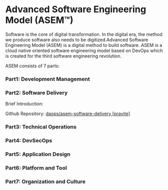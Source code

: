 # Advanced Software Engineering Model (ASEM™)  
Software is the core of digital transformation. In the digital era, the method we produce software also needs to be digitized.Advanced Software Engineering Model (ASEM) is a digital method to build software. ASEM is a cloud native oriented software engineering model based on DevOps which is created for the third software engineering revolution.

ASEM consists of 7 parts:

### Part1: Development Management

### Part2: Software Delivery

Brief Introduction:

Github Repository: [daops/asem-software-delivery [pravite]](https://github.com/daops/asem-software-delivery)

### Part3: Technical Operations

### Part4: DevSecOps

### Part5: Application Design

### Part6: Platform and Tool

### Part7: Organization and Culture



